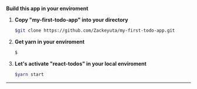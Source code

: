 __Build this app in your enviroment__

1. **Copy "my-first-todo-app" into your directory**
    
    ```sh
    $git clone https://github.com/Zackeyuta/my-first-todo-app.git
    ```
    
2. **Get yarn in your enviroment**

    ```sh
    $
    ```
    
3. **Let's activate "react-todos" in your local enviroment**
    
    ```sh
    $yarn start
    ```
    
***
